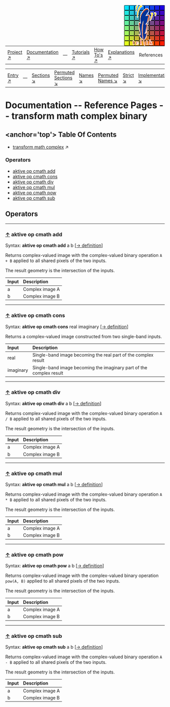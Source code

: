 <img src='../assets/aktive-logo-128.png' style='float:right;'>

||||||||
|---|---|---|---|---|---|---|
|[Project ↗](../../README.md)|[Documentation ↗](../index.md)|&mdash;|[Tutorials ↗](../tutorials.md)|[How To's ↗](../howtos.md)|[Explanations ↗](../explanations.md)|References|

|||||||||
|---|---|---|---|---|---|---|---|
|[Entry ↗](index.md)|&mdash;|[Sections ↘](bysection.md)|[Permuted Sections ↘](bypsection.md)|[Names ↘](byname.md)|[Permuted Names ↘](bypname.md)|[Strict ↘](strict.md)|[Implementations ↘](bylang.md)|

# Documentation -- Reference Pages -- transform math complex binary

## <anchor='top'> Table Of Contents

  - [transform math complex](transform_math_complex.md) ↗


### Operators

 - [aktive op cmath add](#op_cmath_add)
 - [aktive op cmath cons](#op_cmath_cons)
 - [aktive op cmath div](#op_cmath_div)
 - [aktive op cmath mul](#op_cmath_mul)
 - [aktive op cmath pow](#op_cmath_pow)
 - [aktive op cmath sub](#op_cmath_sub)

## Operators

---
### [↑](#top) <a name='op_cmath_add'></a> aktive op cmath add

Syntax: __aktive op cmath add__ a b [[→ definition](/file?ci=trunk&ln=8&name=etc/transformer/math/complex/binary.tcl)]

Returns complex-valued image with the complex-valued binary operation `A + B` applied to all shared pixels of the two inputs.

The result geometry is the intersection of the inputs.

|Input|Description|
|:---|:---|
|a|Complex image A|
|b|Complex image B|

---
### [↑](#top) <a name='op_cmath_cons'></a> aktive op cmath cons

Syntax: __aktive op cmath cons__ real imaginary [[→ definition](/file?ci=trunk&ln=55&name=etc/transformer/math/complex/binary.tcl)]

Returns a complex-valued image constructed from two single-band inputs.

|Input|Description|
|:---|:---|
|real|Single-band image becoming the real part of the complex result|
|imaginary|Single-band image becoming the imaginary part of the complex result|

---
### [↑](#top) <a name='op_cmath_div'></a> aktive op cmath div

Syntax: __aktive op cmath div__ a b [[→ definition](/file?ci=trunk&ln=8&name=etc/transformer/math/complex/binary.tcl)]

Returns complex-valued image with the complex-valued binary operation `A / B` applied to all shared pixels of the two inputs.

The result geometry is the intersection of the inputs.

|Input|Description|
|:---|:---|
|a|Complex image A|
|b|Complex image B|

---
### [↑](#top) <a name='op_cmath_mul'></a> aktive op cmath mul

Syntax: __aktive op cmath mul__ a b [[→ definition](/file?ci=trunk&ln=8&name=etc/transformer/math/complex/binary.tcl)]

Returns complex-valued image with the complex-valued binary operation `A * B` applied to all shared pixels of the two inputs.

The result geometry is the intersection of the inputs.

|Input|Description|
|:---|:---|
|a|Complex image A|
|b|Complex image B|

---
### [↑](#top) <a name='op_cmath_pow'></a> aktive op cmath pow

Syntax: __aktive op cmath pow__ a b [[→ definition](/file?ci=trunk&ln=8&name=etc/transformer/math/complex/binary.tcl)]

Returns complex-valued image with the complex-valued binary operation `pow(A, B)` applied to all shared pixels of the two inputs.

The result geometry is the intersection of the inputs.

|Input|Description|
|:---|:---|
|a|Complex image A|
|b|Complex image B|

---
### [↑](#top) <a name='op_cmath_sub'></a> aktive op cmath sub

Syntax: __aktive op cmath sub__ a b [[→ definition](/file?ci=trunk&ln=8&name=etc/transformer/math/complex/binary.tcl)]

Returns complex-valued image with the complex-valued binary operation `A - B` applied to all shared pixels of the two inputs.

The result geometry is the intersection of the inputs.

|Input|Description|
|:---|:---|
|a|Complex image A|
|b|Complex image B|

